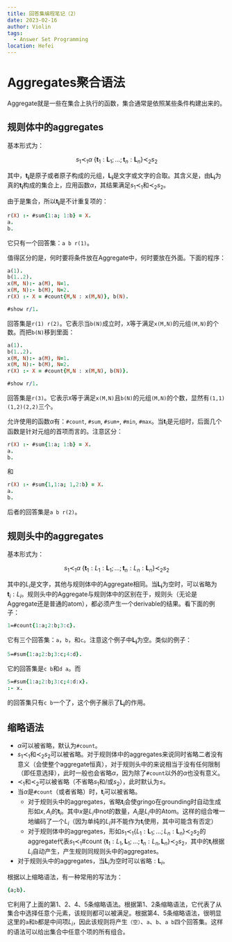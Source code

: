 ```yaml
---
title: 回答集编程笔记（2）
date: 2023-02-16
author: Violin
tags:
  - Answer Set Programming
location: Hefei
---
```


# Aggregates聚合语法

Aggregate就是一些在集合上执行的函数，集合通常是依照某些条件构建出来的。

## 规则体中的aggregates

基本形式为：

$$
s_1 \prec_1 \alpha\;\{ \mathbf{t}_1:\mathbf{L}_1;\dots;\mathbf{t}_n:\mathbf{L}_n\} \prec_2 s_2
$$

其中，$\mathbf{t_i}$是原子或者原子构成的元组，$\mathbf{L_i}$是文字或文字的合取。其含义是，由$\mathbf{L_i}$为真的$\mathbf{t_i}$构成的集合上，应用函数$\alpha$，其结果满足$s_1\prec_1$和$\prec_2 s_2$。

由于是集合，所以$\mathbf{t_i}$是不计重复项的：
```prolog
r(X) :- #sum{1:a; 1:b} = X.
a.
b.
```
它只有一个回答集：`a b r(1)`。

值得区分的是，何时要将条件放在Aggregate中，何时要放在外面。下面的程序：
```prolog
a(1).
b(1..2).
x(M, N):- a(M), N=1.
x(M, N):- b(M), N=2.
r(X) :- X = #count{M,N : x(M,N)}, b(N).

#show r/1.
```
回答集是`r(1) r(2)`。它表示当`b(N)`成立时，`X`等于满足`x(M,N)`的元组`(M,N)`的个数。而把`b(N)`移到里面：
```prolog
a(1).
b(1..2).
x(M, N):- a(M), N=1.
x(M, N):- b(M), N=2.
r(X) :- X = #count{M,N : x(M,N), b(N)}.

#show r/1.
```
回答集是`r(3)`。它表示`X`等于满足`x(M,N)`且`b(N)`的元组`(M,N)`的个数，显然有`(1,1)(1,2)(2,2)`三个。

允许使用的函数$\alpha$有：`#count`, `#sum`, `#sum+`, `#min`, `#max`。当$\mathbf{t}_i$是元组时，后面几个函数是针对元组的首项而言的。注意区分：
```prolog
r(X) :- #sum{1:a; 1:b} = X.
a.
b.
```
和
```prolog
r(X) :- #sum{1,1:a; 1,2:b} = X.
a.
b.
```
后者的回答集是`a b r(2)`。

## 规则头中的aggregates

基本形式为：

$$
s_1 \prec_1 \alpha\;\{ \mathbf{t}_1:L_1:\mathbf{L}_1;\dots;\mathbf{t}_n:L_n:\mathbf{L}_n\} \prec_2 s_2
$$

其中的$L_i$是文字，其他与规则体中的Aggregate相同。当$\mathbf{L_i}$为空时，可以省略为$\mathbf{t}_i:L_i$。规则头中的Aggregate与规则体中的区别在于，规则头（无论是Aggregate还是普通的atom），都必须产生一个derivable的结果。看下面的例子：
```prolog
1=#count{1:a;2:b;3:c}.
```
它有三个回答集：`a`，`b`，和`c`。注意这个例子中$\mathbf{L_i}$为空。类似的例子：
```prolog
5=#sum{1:a;2:b;3:c;4:d}.
```
它的回答集是`c b`和`d a`。而
```prolog
5=#sum{1:a;2:b;3:c;4:d:x}.
:- x.
```
的回答集只有`c b`一个了，这个例子展示了$\mathbf{L_i}$的作用。

## 缩略语法

- $\alpha$可以被省略，默认为`#count`。
- $s_1 \prec_1$和$\prec_2 s_2$可以被省略。对于规则体中的aggregates来说同时省略二者没有意义（会使整个aggregate恒真），对于规则头中的来说相当于没有任何限制（即任意选择），此时一般也会省略$\alpha$，因为除了`#count`以外的$\alpha$也没有意义。
- $\prec_1$和$\prec_2$可以被省略（不省略$s_1$和/或$s_2$），此时默认为$\leq$。
- 当$\alpha$是`#count`（或者省略）时，$\mathbf{t}_i$可以被省略。
    - 对于规则头中的aggregates，省略$\mathbf{t}_i$会使gringo在grounding时自动生成形如$x,A_i$的$\mathbf{t}_i$。其中$x$是$L_i$中$\mathrm{not}$的数量，$A_i$是$L_i$中的Atom。这样的组合唯一地编码了一个$L_i$（因为单纯的$L_i$并不能作为$\mathbf{t}_i$使用，其中可能含有否定）
    - 对于规则体中的aggregates，形如$s_1 \prec_1 \{ L_1:\mathbf{L}_1;\dots;L_n:\mathbf{L}_n\} \prec_2 s_2$的aggregate代表$s_1 \prec_1 \mathrm{\#count}\;\{ \mathbf{t}_1:L_1,\mathbf{L}_1;\dots;\mathbf{t}_n:L_n,\mathbf{L}_n\} \prec_2 s_2$，其中的$\mathbf{t}_i$根据$L_i$自动产生，产生规则同规则头中的aggregates。
- 对于规则头中的aggregates，当$\mathbf{L}_i$为空时可以省略$:\mathbf{L}_i$。

根据以上缩略语法，有一种常用的写法为：
```prolog
{a;b}.
```
它利用了上面的第1、2、4、5条缩略语法。根据第1、2条缩略语法，它代表了从集合中选择任意个元素，该规则都可以被满足。根据第4、5条缩略语法，很明显这里的`a`和`b`都是中间项$L_i$，因此该规则将产生`（空）`、`a`、`b`、`a b`四个回答集。这样的语法可以给出集合中任意个项的所有组合。
